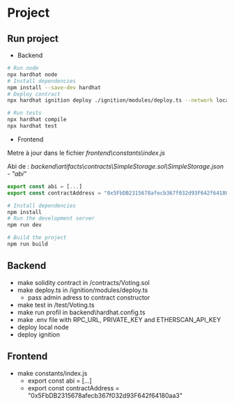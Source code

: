 # Project

## Run project

- Backend

```bash
# Run node
npx hardhat node
# Install dependencies
npm install --save-dev hardhat
# Deploy contract
npx hardhat ignition deploy ./ignition/modules/deploy.ts --network localhost

# Run tests
npx hardhat compile
npx hardhat test
```

- Frontend

Metre à jour dans le fichier *frontend\constants\index.js*

Abi de : *backend\artifacts\contracts\SimpleStorage.sol\SimpleStorage.json - "abi"*

```js
export const abi = [...]
export const contractAddress = "0x5FbDB2315678afecb367f032d93F642f64180aa3"
```

```bash
# Install dependencies
npm install
# Run the development server
npm run dev

# Build the project
npm run build
```

## Backend

- make solidity contract in /contracts/Voting.sol
- make deploy.ts in /ignition/modules/deploy.ts
    - pass admin adress to contract constructor
- make test in /test/Voting.ts
- make run profil in backend\hardhat.config.ts
- make .env file with RPC_URL, PRIVATE_KEY and ETHERSCAN_API_KEY
- deploy local node
- deploy ignition



## Frontend

- make constants/index.js
    - export const abi = [...]
    - export const contractAddress = "0x5FbDB2315678afecb367f032d93F642f64180aa3"

